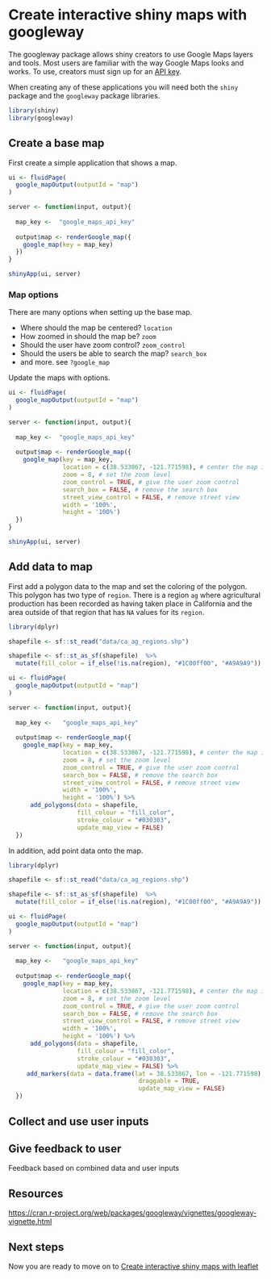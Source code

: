 # Create interactive shiny maps with googleway

The googleway package allows shiny creators to use Google Maps layers and tools. Most users are familiar with the way Google Maps looks and works. To use, creators must sign up for an [API key](https://console.cloud.google.com/google/maps-apis/overview).

When creating any of these applications you will need both the `shiny` package and the `googleway` package libraries.

```r
library(shiny)
library(googleway)
```


## Create a base map

First create a simple application that shows a map.

```r
ui <- fluidPage(
  google_mapOutput(outputId = "map")
)

server <- function(input, output){
  
  map_key <-  "google_maps_api_key"
  
  output$map <- renderGoogle_map({
    google_map(key = map_key)
  })
}

shinyApp(ui, server)
```

### Map options

There are many options when setting up the base map. 

* Where should the map be centered? `location`
* How zoomed in should the map be? `zoom`
* Should the user have zoom control? `zoom_control`
* Should the users be able to search the map? `search_box`
* and more. see `?google_map`

Update the maps with options.

```r
ui <- fluidPage(
  google_mapOutput(outputId = "map")
)

server <- function(input, output){
  
  map_key <-  "google_maps_api_key"
  
  output$map <- renderGoogle_map({
    google_map(key = map_key,
               location = c(38.533867, -121.771598), # center the map in Davis, CA
               zoom = 8, # set the zoom level
               zoom_control = TRUE, # give the user zoom control
               search_box = FALSE, # remove the search box
               street_view_control = FALSE, # remove street view
               width = '100%',
               height = '100%')
  })
}

shinyApp(ui, server)
```

## Add data to map

First add a polygon data to the map and set the coloring of the polygon. This polygon has two type of `region`. There is a region `ag` where agricultural production has been recorded as having taken place in California and the area outside of that region that has `NA` values for its `region`.

```r
library(dplyr)

shapefile <- sf::st_read("data/ca_ag_regions.shp")

shapefile <- sf::st_as_sf(shapefile)  %>%
  mutate(fill_color = if_else(!is.na(region), "#1C00ff00", "#A9A9A9"))

ui <- fluidPage(
  google_mapOutput(outputId = "map")
)

server <- function(input, output){
  
  map_key <-   "google_maps_api_key"
  
  output$map <- renderGoogle_map({
    google_map(key = map_key,
               location = c(38.533867, -121.771598), # center the map in Davis, CA
               zoom = 8, # set the zoom level
               zoom_control = TRUE, # give the user zoom control
               search_box = FALSE, # remove the search box
               street_view_control = FALSE, # remove street view
               width = '100%',
               height = '100%') %>%
      add_polygons(data = shapefile,
                   fill_colour = "fill_color",
                   stroke_colour = "#030303",
                   update_map_view = FALSE)
  })
```

In addition, add point data onto the map.

```r
library(dplyr)

shapefile <- sf::st_read("data/ca_ag_regions.shp")

shapefile <- sf::st_as_sf(shapefile)  %>%
  mutate(fill_color = if_else(!is.na(region), "#1C00ff00", "#A9A9A9"))

ui <- fluidPage(
  google_mapOutput(outputId = "map")
)

server <- function(input, output){
  
  map_key <-   "google_maps_api_key"
  
  output$map <- renderGoogle_map({
    google_map(key = map_key,
               location = c(38.533867, -121.771598), # center the map in Davis, CA
               zoom = 8, # set the zoom level
               zoom_control = TRUE, # give the user zoom control
               search_box = FALSE, # remove the search box
               street_view_control = FALSE, # remove street view
               width = '100%',
               height = '100%') %>%
      add_polygons(data = shapefile,
                   fill_colour = "fill_color",
                   stroke_colour = "#030303",
                   update_map_view = FALSE) %>% 
     add_markers(data = data.frame(lat = 38.533867, lon = -121.771598),
									draggable = TRUE,
									update_map_view = FALSE)
  })
```

## Collect and use user inputs

## Give feedback to user
Feedback based on combined data and user inputs

## Resources 

https://cran.r-project.org/web/packages/googleway/vignettes/googleway-vignette.html


## Next steps

Now you are ready to move on to [Create interactive shiny maps with leaflet](03-leaflet-shiny-maps.md)
